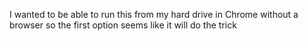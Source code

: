 I wanted to be able to run this from my hard drive in Chrome without a browser so the first option seems like it will do the trick